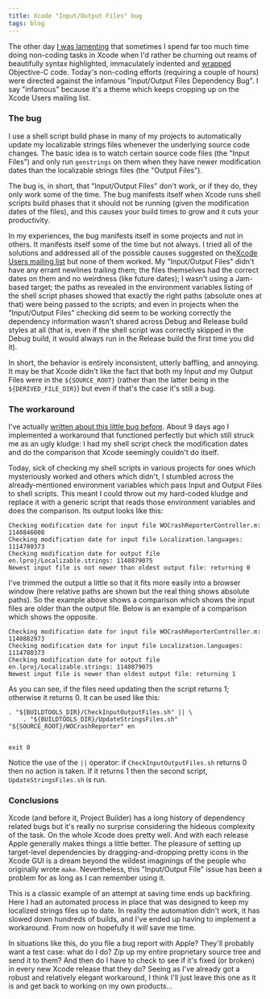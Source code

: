 ```yaml
---
title: Xcode "Input/Output Files" bug
tags: blog
---
```


The other day [I was lamenting](http://wincent.dev/a/about/wincent/weblog/archives/2006/02/clicketyclick.php) that sometimes I spend far too much time doing non-coding tasks in Xcode when I'd rather be churning out reams of beautifully syntax highlighted, immaculately indented and [wrapped](http://wincent.dev/a/about/wincent/weblog/archives/2006/02/to_wrap_or_not.php) Objective-C code. Today's non-coding efforts (requiring a couple of hours) were directed against the infamous "Input/Output Files Dependency Bug". I say "infamous" because it's a theme which keeps cropping up on the Xcode Users mailing list.

### The bug

I use a shell script build phase in many of my projects to automatically update my localizable strings files whenever the underlying source code changes. The basic idea is to watch certain source code files (the "Input Files") and only run `genstrings` on them when they have newer modification dates than the localizable strings files (the "Output Files").

The bug is, in short, that "Input/Output Files" don't work, or if they do, they only work some of the time. The bug manifests itself when Xcode runs shell scripts build phases that it should not be running (given the modification dates of the files), and this causes your build times to grow and it cuts your productivity.

In my experiences, the bug manifests itself in some projects and not in others. It manifests itself some of the time but not always. I tried all of the solutions and addressed all of the possible causes suggested on the[Xcode Users mailing list](http://lists.apple.com/mailman/listinfo/xcode-users) but none of them worked. My "Input/Output Files" didn't have any errant newlines trailing them; the files themselves had the correct dates on them and no weirdness (like future dates); I wasn't using a Jam-based target; the paths as revealed in the environment variables listing of the shell script phases showed that exactly the right paths (absolute ones at that) were being passed to the scripts; and even in projects when the "Input/Output Files" checking did seem to be working correctly the dependency information wasn't shared across Debug and Release build styles at all (that is, even if the shell script was correctly skipped in the Debug build, it would always run in the Release build the first time you did it).

In short, the behavior is entirely inconsistent, utterly baffling, and annoying. It may be that Xcode didn't like the fact that both my Input _and_ my Output Files were in the `${SOURCE_ROOT}` (rather than the latter being in the `${DERIVED_FILE_DIR}`) but even if that's the case it's still a bug.

### The workaround

I've actually [written about this little bug before](http://wincent.dev/a/about/wincent/weblog/archives/2006/02/two_annoying_xc.php). About 9 days ago I implemented a workaround that functioned perfectly but which still struck me as an ugly kludge: I had my shell script check the modification dates and do the comparison that Xcode seemingly couldn't do itself.

Today, sick of checking my shell scripts in various projects for ones which mysteriously worked and others which didn't, I stumbled across the already-mentioned environment variables which pass Input and Output Files to shell scripts. This meant I could throw out my hard-coded kludge and replace it with a generic script that reads those environment variables and does the comparison. Its output looks like this:

    Checking modification date for input file WOCrashReporterController.m: 1140846008
    Checking modification date for input file Localization.languages: 1114780373
    Checking modification date for output file en.lproj/Localizable.strings: 1140879075
    Newest input file is not newer than oldest output file: returning 0

I've trimmed the output a little so that it fits more easily into a browser window (here relative paths are shown but the real thing shows absolute paths). So the example above shows a comparison which shows the input files are older than the output file. Below is an example of a comparison which shows the opposite.

    Checking modification date for input file WOCrashReporterController.m: 1140882973
    Checking modification date for input file Localization.languages: 1114780373
    Checking modification date for output file en.lproj/Localizable.strings: 1140879075
    Newest input file is newer than oldest output file: returning 1

As you can see, if the files need updating then the script returns 1; otherwise it returns 0. It can be used like this:

    . "${BUILDTOOLS_DIR}/CheckInputOutputFiles.sh" || \
        . "${BUILDTOOLS_DIR}/UpdateStringsFiles.sh" "${SOURCE_ROOT}/WOCrashReporter" en


    exit 0

Notice the use of the `||` operator: if `CheckInputOutputFiles.sh` returns 0 then no action is taken. If it returns 1 then the second script, `UpdateStringsFiles.sh` is run.

### Conclusions

Xcode (and before it, Project Builder) has a long history of dependency related bugs but it's really no surprise considering the hideous complexity of the task. On the whole Xcode does pretty well. And with each release Apple generally makes things a little better. The pleasure of setting up target-level dependencies by dragging-and-dropping pretty icons in the Xcode GUI is a dream beyond the wildest imaginings of the people who originally wrote `make`. Nevertheless, this "Input/Output File" issue has been a problem for as long as I can remember using it.

This is a classic example of an attempt at saving time ends up backfiring. Here I had an automated process in place that was designed to keep my localized strings files up to date. In reality the automation didn't work, it has slowed down hundreds of builds, and I've ended up having to implement a workaround. From now on hopefully it _will_ save me time.

In situations like this, do you file a bug report with Apple? They'll probably want a test case: what do I do? Zip up my entire proprietary source tree and send it to them? And then do I have to check to see if it's fixed (or broken) in every new Xcode release that they do? Seeing as I've already got a robust and relatively elegant workaround, I think I'll just leave this one as it is and get back to working on my own products...
